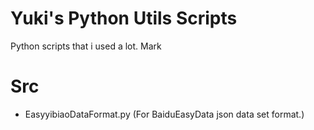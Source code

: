 # Yuki's Python Utils Scripts
Python scripts that i used a lot.
Mark

# Src
- EasyyibiaoDataFormat.py (For BaiduEasyData json data set format.)